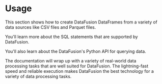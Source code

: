 <!---
  Licensed to the Apache Software Foundation (ASF) under one
  or more contributor license agreements.  See the NOTICE file
  distributed with this work for additional information
  regarding copyright ownership.  The ASF licenses this file
  to you under the Apache License, Version 2.0 (the
  "License"); you may not use this file except in compliance
  with the License.  You may obtain a copy of the License at
    http://www.apache.org/licenses/LICENSE-2.0
  Unless required by applicable law or agreed to in writing,
  software distributed under the License is distributed on an
  "AS IS" BASIS, WITHOUT WARRANTIES OR CONDITIONS OF ANY
  KIND, either express or implied.  See the License for the
  specific language governing permissions and limitations
  under the License.
-->
# Usage

This section shows how to create DataFusion DataFrames from a variety of data sources like CSV files and Parquet files.

You'll learn more about the SQL statements that are supported by DataFusion.

You'll also learn about the DataFusion's Python API for querying data.

The documentation will wrap up with a variety of real-world data processing tasks that are well suited for DataFusion.  The lightning-fast speed and reliable execution makes DataFusion the best technology for a variety of data processing tasks.
